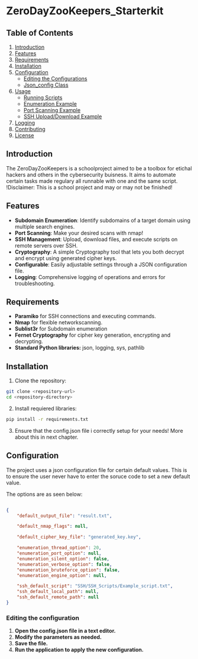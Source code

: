# ZeroDayZooKeepers_Starterkit

## Table of Contents
1. [Introduction](#introduction)
2. [Features](#features)
3. [Requirements](#requirements)
4. [Installation](#installation)
5. [Configuration](#configuration)
   - [Editing the Configurations](#editing-the-configuration)
   - [Json_config Class](#json_config-class)
6. [Usage](#usage)
   - [Running Scripts](#running-scripts)
   - [Enumeration Example](#enumeration-example)
   - [Port Scanning Example](#port-scanning-example)
   - [SSH Upload/Download Example](#ssh-uploaddownload-example)
7. [Logging](#logging)
8. [Contributing](#contributing)
9. [License](#license)

## Introduction

The ZeroDayZooKeepers is a schoolproject aimed to be a toolbox for etichal hackers and others in the cybersecurity buisness. It aims to automate certain tasks made regulary all runnable with one and the same script. !Disclaimer: This is a school project and may or may not be finished!

## Features

- **Subdomain Enumeration**: Identify subdomains of a target domain using multiple search engines.
- **Port Scanning**: Make your desired scans with nmap!
- **SSH Management**: Upload, download files, and execute scripts on remote servers over SSH.
- **Cryptography**: A simple Cryptography tool that lets you both decrypt and encrypt using generated cipher keys.
- **Configurable**: Easily adjustable settings through a JSON configuration file.
- **Logging**: Comprehensive logging of operations and errors for troubleshooting.

## Requirements
- **Paramiko** for SSH connections and executing commands.
- **Nmap** for flexible networkscanning.
- **Sublist3r** for Subdomain enumeration
- **Fernet Cryptography** for cipher key generation, encrypting and decrypting.
- **Standard Python libraries:** json, logging, sys, pathlib

## Installation

1. Clone the repository:
```bash
git clone <repository-url>
cd <repository-directory>
```
2. Install requiered libraries:
```bash
pip install -r requirements.txt
```
3. Ensure that the config.json file i correctly setup for your needs! More about this in next chapter.

## Configuration

The project uses a json configuration file for certain default values. This is to ensure the user never have to enter the soruce code to set a new default value.

The options are as seen below:

```json

{
    "default_output_file": "result.txt",

    "default_nmap_flags": null,

    "default_cipher_key_file": "generated_key.key",

    "enumeration_thread_option": 20,
    "enumeration_port_option": null,
    "enumeration_silent_option": false,
    "enumeration_verbose_option": false,
    "enumeration_bruteforce_option": false,
    "enumeration_engine_option": null,

    "ssh_default_script": "SSH/SSH_Scripts/Example_script.txt",
    "ssh_default_local_path": null,
    "ssh_default_remote_path": null
}
```
### Editing the configuration
1. **Open the config.json file in a text editor.**
2. **Modify the parameters as needed.**
3. **Save the file.**
4. **Run the application to apply the new configuration.**



